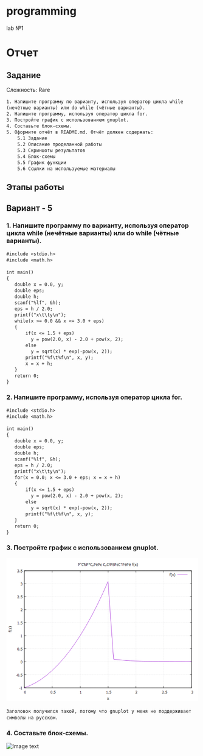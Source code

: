 # programming
lab №1

# Отчет 
## Задание
Сложность:
  Rare
   
    1. Напишите программу по варианту, используя оператор цикла while (нечётные варианты) или do while (чётные варианты).
    2. Напишите программу, используя оператор цикла for.
    3. Постройте график с использованием gnuplot.
    4. Составьте блок-схемы.
    5. Оформите отчёт в README.md. Отчёт должен содержать:
        5.1 Задание
        5.2 Описание проделанной работы
        5.3 Скриншоты результатов
        5.4 Блок-схемы
        5.5 График функции
        5.6 Ссылки на используемые материалы

## Этапы работы
 ## Вариант - 5
 ### 1. Напишите программу по варианту, используя оператор цикла while (нечётные варианты) или do while (чётные варианты).
 ```
#include <stdio.h>
#include <math.h>

int main()
{
    double x = 0.0, y;
    double eps;
    double h;
    scanf("%lf", &h);
    eps = h / 2.0;
    printf("x\t\ty\n");
    while(x >= 0.0 && x <= 3.0 + eps)
    {
        if(x <= 1.5 + eps)
          y = pow(2.0, x) - 2.0 + pow(x, 2);
        else
          y = sqrt(x) * exp(-pow(x, 2));
        printf("%f\t%f\n", x, y);
        x = x + h;
    }
    return 0;
}

```
 ### 2. Напишите программу, используя оператор цикла for.
 ```
 #include <stdio.h>
#include <math.h>

int main()
{
    double x = 0.0, y;
    double eps;
    double h;
    scanf("%lf", &h);
    eps = h / 2.0;
    printf("x\t\ty\n");
    for(x = 0.0; x <= 3.0 + eps; x = x + h)
    {
        if(x <= 1.5 + eps)
          y = pow(2.0, x) - 2.0 + pow(x, 2);
        else
          y = sqrt(x) * exp(-pow(x, 2));
        printf("%f\t%f\n", x, y);
    }
    return 0;
}
 ```
 ### 3. Постройте график с использованием gnuplot.
 ![Image Text](график.png)
 
 `Заголовок получился такой, потому что gnuplot у меня не поддерживает символы на русском.`
 ### 4. Составьте блок-схемы.
 ![Image text]()